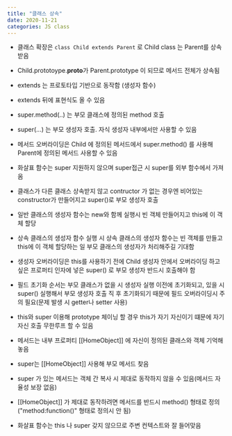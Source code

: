 ```yaml
---
title: "클래스 상속"
date: 2020-11-21
categories: JS class
---
```


- 클래스 확장은 `class Child extends Parent` 로 Child class 는 Parent를 상속 받음

- Child.prototoype.**proto**가 Parent.prototype 이 되므로 메서드 전체가 상속됨

- extends 는 프로토타입 기반으로 동작함 (생성자 함수)

- extends 뒤에 표현식도 올 수 있음

- super.method(..) 는 부모 클래스에 정의된 method 호출

- super(...) 는 부모 생성자 호출. 자식 생성자 내부에서만 사용할 수 있음

- 메서드 오버라이딩은 Child 에 정의된 메서드에서 super.method() 를 사용해 Parent에 정의된 메서드 사용할 수 있음

- 화살표 함수는 super 지원하지 않으며 super접근 시 super를 외부 함수에서 가져옴

- 클래스가 다른 클래스 상속받지 않고 contructor 가 없는 경우엔 비어있는 constructor가 만들어지고 super()로 부모 생성자 호출

- 일반 클래스의 생성자 함수는 new와 함께 실행시 빈 객체 만들어지고 this에 이 객체 할당

- 상속 클래스의 생성자 함수 실행 시 상속 클래스의 생성자 함수는 빈 객체를 만들고 this에 이 객체 할당하는 일 부모 클래스의 생성자가 처리해주길 기대함

- 생성자 오버라이딩은 this를 사용하기 전에 Child 생성자 안에서 오버라이딩 하고 싶은 프로퍼티 인자에 넣은 super() 로 부모 생성자 반드시 호출해야 함

- 필드 초기화 순서는 부모 클래스가 없을 시 생성자 실행 이전에 초기화되고, 있을 시 super() 실행해서 부모 생성자 호출 직 후 초기화되기 때문에 필드 오버라이딩시 주의 필요(문제 발생 시 getter나 setter 사용)

- this와 super 이용해 prototype 체이닝 할 경우 this가 자기 자신이기 떄문에 자기 자신 호출 무한루프 할 수 있음

- 메서드는 내부 프로퍼티 [[HomeObject]] 에 자신이 정의된 클래스와 객체 기억해놓음

- super는 [[HomeObject]] 사용해 부모 메서드 찾음

- super 가 있는 메서드는 객체 간 복사 시 제대로 동작하지 않을 수 있음(메서드 자율성 보장 없음)

- [[HomeObject]] 가 제대로 동작하려면 메서드를 반드시 method() 형태로 정의("method:function()" 형태로 정의시 안 됨)

- 화살표 함수는 this 나 super 갖지 않으므로 주변 컨텍스트와 잘 들어맞음

